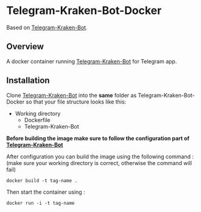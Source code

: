 # Telegram-Kraken-Bot-Docker

Based on [Telegram-Kraken-Bot](https://github.com/Endogen/Telegram-Kraken-Bot).

## Overview
A docker container running [Telegram-Kraken-Bot](https://github.com/Endogen/Telegram-Kraken-Bot) for Telegram app.

## Installation

Clone [Telegram-Kraken-Bot](https://github.com/Endogen/Telegram-Kraken-Bot) into the **same** folder as Telegram-Kraken-Bot-Docker so that your file structure looks like this:
- Working directory
  - Dockerfile
  - Telegram-Kraken-Bot

**Before building the image make sure to follow the configuration part of [Telegram-Kraken-Bot](https://github.com/Endogen/Telegram-Kraken-Bot#configuration)**

After configuration you can build the image using the following command : <br />
(make sure your working directory is correct, otherwise the command will fail)
```
docker build -t tag-name .
```

Then start the container using :
```
docker run -i -t tag-name
```

